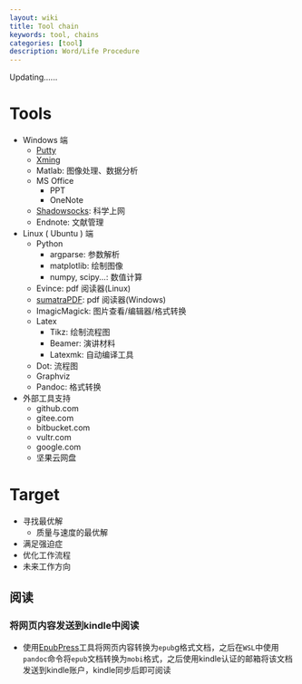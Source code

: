 ```yaml
---
layout: wiki
title: Tool chain
keywords: tool, chains
categories: [tool]
description: Word/Life Procedure
---
```


Updating......

# Tools

- Windows 端
  - [Putty](https://www.putty.org/)
  - [Xming](https://sourceforge.net/projects/xming/files/)
  - Matlab: 图像处理、数据分析
  - MS Office
    - PPT
	- OneNote
  - [Shadowsocks](https://github.com/shadowsocks/shadowsocks-windows): 科学上网
  - Endnote: 文献管理
- Linux ( Ubuntu ) 端
  - Python
    - argparse: 参数解析
    - matplotlib: 绘制图像
	- numpy, scipy...: 数值计算
  - Evince: pdf 阅读器(Linux)
  - [sumatraPDF](https://www.sumatrapdfreader.org/free-pdf-reader.html): pdf 阅读器(Windows)
  - ImagicMagick: 图片查看/编辑器/格式转换
  - Latex
    - Tikz: 绘制流程图
	- Beamer: 演讲材料
	- Latexmk: 自动编译工具
  - Dot: 流程图
  - Graphviz
  - Pandoc: 格式转换
- 外部工具支持
  - github.com
  - gitee.com
  - bitbucket.com
  - vultr.com
  - google.com
  - 坚果云网盘

# Target

- 寻找最优解
  - 质量与速度的最优解
- 满足强迫症
- 优化工作流程
- 未来工作方向

## 阅读

### 将网页内容发送到kindle中阅读

- 使用[EpubPress](https://epub.press/)工具将网页内容转换为`epub`g格式文档，之后在`WSL`中使用`pandoc`命令将`epub`文档转换为`mobi`格式，之后使用kindle认证的邮箱将该文档发送到kindle账户，kindle同步后即可阅读

